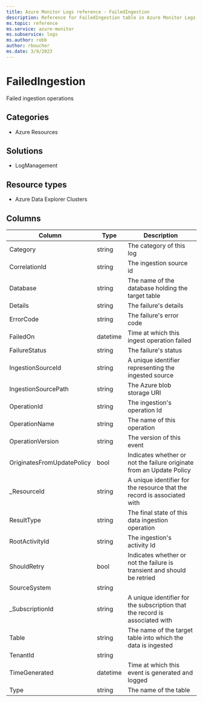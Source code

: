 ```yaml
---
title: Azure Monitor Logs reference - FailedIngestion
description: Reference for FailedIngestion table in Azure Monitor Logs.
ms.topic: reference
ms.service: azure-monitor
ms.subservice: logs
ms.author: robb
author: rboucher
ms.date: 3/9/2023
---
```


# FailedIngestion

 Failed ingestion operations

## Categories

- Azure Resources
## Solutions

- LogManagement
## Resource types

- Azure Data Explorer Clusters




## Columns

| Column | Type | Description |
| --- | --- | --- |
| Category | string | The category of this log |
| CorrelationId | string | The ingestion source id |
| Database | string | The name of the database holding the target table |
| Details | string | The failure's details |
| ErrorCode | string | The failure's error code |
| FailedOn | datetime | Time at which this ingest operation failed |
| FailureStatus | string | The failure's status |
| IngestionSourceId | string | A unique identifier representing the ingested source |
| IngestionSourcePath | string | The Azure blob storage URI |
| OperationId | string | The ingestion's operation Id |
| OperationName | string | The name of this operation |
| OperationVersion | string | The version of this event |
| OriginatesFromUpdatePolicy | bool | Indicates whether or not the failure originate from an Update Policy |
| _ResourceId | string | A unique identifier for the resource that the record is associated with |
| ResultType | string | The final state of this data ingestion operation |
| RootActivityId | string | The ingestion's activity Id |
| ShouldRetry | bool | Indicates whether or not the failure is transient and should be retried |
| SourceSystem | string |  |
| _SubscriptionId | string | A unique identifier for the subscription that the record is associated with |
| Table | string | The name of the target table into which the data is ingested |
| TenantId | string |  |
| TimeGenerated | datetime | Time at which this event is generated and logged |
| Type | string | The name of the table |
